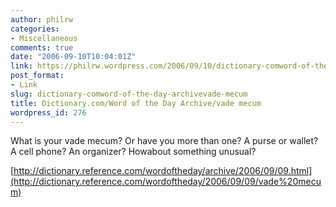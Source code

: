 ```yaml
---
author: philrw
categories:
- Miscellaneous
comments: true
date: "2006-09-10T10:04:01Z"
link: https://philrw.wordpress.com/2006/09/10/dictionary-comword-of-the-day-archivevade-mecum/
post_format:
- Link
slug: dictionary-comword-of-the-day-archivevade-mecum
title: Dictionary.com/Word of the Day Archive/vade mecum
wordpress_id: 276
---
```


What is your vade mecum? Or have you more than one? A purse or wallet? A cell phone? An organizer? Howabout something unusual?

[http://dictionary.reference.com/wordoftheday/archive/2006/09/09.html](http://dictionary.reference.com/wordoftheday/2006/09/09/vade%20mecum)

